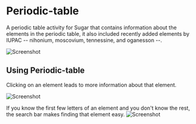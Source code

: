 Periodic-table
==============

A periodic table activity for Sugar that contains information about the elements in the periodic table, it also included recently added elements by IUPAC -- nihonium, moscovium, tennessine, and oganesson --.

![Screenshot](https://s14.postimg.org/o3qt12cgh/Screenshot_20180109_022207.png)

Using Periodic-table
--------------------

Clicking on an element leads to more information about that element.

![Screenshot](https://s13.postimg.org/wfo5rnnhj/oie_IElwgn_J7q_QE4.png)


If you know the first few letters of an element and you don't know the rest, the search bar makes finding that element easy.
![Screenshot](https://s13.postimg.org/rh0ndfh7b/oie_v4le0p_S3hqop.png)
